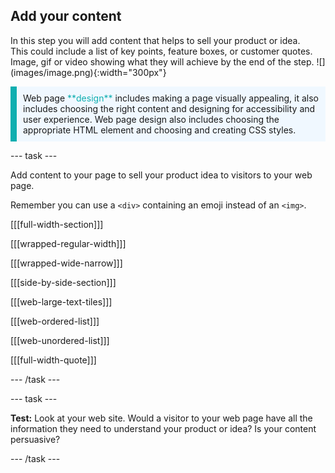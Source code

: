 ## Add your content

<div style="display: flex; flex-wrap: wrap">
<div style="flex-basis: 200px; flex-grow: 1; margin-right: 15px;">
In this step you will add content that helps to sell your product or idea. This could include a list of key points, feature boxes, or customer quotes. 
</div>
<div>
Image, gif or video showing what they will achieve by the end of the step. ![](images/image.png){:width="300px"}
</div>
</div>

<p style="border-left: solid; border-width:10px; border-color: #0faeb0; background-color: aliceblue; padding: 10px;">
Web page <span style="color: #0faeb0">**design**</span> includes making a page visually appealing, it also includes choosing the right content and designing for accessibility and user experience. Web page design also includes choosing the appropriate HTML element and choosing and creating CSS styles. 
</p>

--- task ---

Add content to your page to sell your product idea to visitors to your web page. 

Remember you can use a `<div>` containing an emoji instead of an `<img>`.

[[[full-width-section]]]

[[[wrapped-regular-width]]]

[[[wrapped-wide-narrow]]]

[[[side-by-side-section]]]

[[[web-large-text-tiles]]]

[[[web-ordered-list]]]

[[[web-unordered-list]]]

[[[full-width-quote]]]

--- /task ---

--- task ---

**Test:** Look at your web site. Would a visitor to your web page have all the information they need to understand your product or idea? Is your content persuasive?

--- /task ---

